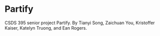 # Partify
CSDS 395 senior project Partify.
By Tianyi Song, Zaichuan You, Kristoffer Kaiser, Katelyn Truong, and Ean Rogers.